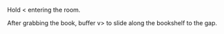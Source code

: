 Hold < entering the room.

After grabbing the book, buffer v> to slide along the bookshelf to the gap.
